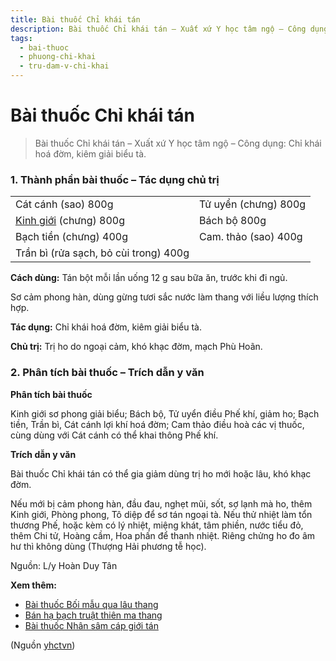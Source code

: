 ```yaml
---
title: Bài thuốc Chỉ khái tán
description: Bài thuốc Chỉ khái tán – Xuất xứ Y học tâm ngộ – Công dụng- Chỉ khái hoá đờm, kiêm giải biểu tà.
tags:
  - bai-thuoc
  - phuong-chi-khai
  - tru-dam-v-chi-khai
---
```


# Bài thuốc Chỉ khái tán 

> Bài thuốc Chỉ khái tán – Xuất xứ Y học tâm ngộ – Công dụng: Chỉ khái hoá đờm, kiêm giải biểu tà.

### 1. Thành phần bài thuốc – Tác dụng chủ trị

|  |  |
| --- | --- |
| Cát cánh (sao) 800g | Tử uyển (chưng) 800g |
| [Kinh giới](/yhctvn/vi-thuoc-kinh-gioi/) (chưng) 800g | Bách bộ 800g |
| Bạch tiền (chưng) 400g | Cam. thảo (sao) 400g |
| Trần bì (rửa sạch, bỏ cùi trong) 400g |  |

**Cách dùng:** Tán bột mỗi lần uống 12 g sau bữa ăn, trước khi đi ngủ. 

Sơ cảm phong hàn, dùng gừng tươi sắc nước làm thang với liều lượng thích hợp.

**Tác dụng:** Chỉ khái hoá đờm, kiêm giải biểu tà. 

**Chủ trị:** Trị ho do ngoại cảm, khó khạc đờm, mạch Phù Hoãn.

### 2. Phân tích bài thuốc – Trích dẫn y văn

**Phân tích bài thuốc**

Kinh giới sơ phong giải biểu; Bách bộ, Tử uyển điều Phế khí, giảm ho; Bạch tiền, Trần bì, Cát cánh lợi khí hoá đờm; Cam thảo điều hoà các vị thuốc, cùng dùng với Cát cánh có thể khai thông Phế khí.

**Trích dẫn y văn**

Bài thuốc Chỉ khái tán có thể gia giảm dùng trị ho mới hoặc lâu, khó khạc đờm. 

Nếu mới bị cảm phong hàn, đầu đau, nghẹt mũi, sốt, sợ lạnh mà ho, thêm Kinh giới, Phòng phong, Tô diệp để sơ tán ngoại tà. Nếu thử nhiệt làm tổn thương Phế, hoặc kèm có lý nhiệt, miệng khát, tâm phiền, nước tiểu đỏ, thêm Chi tử, Hoàng cầm, Hoa phấn để thanh nhiệt. Riêng chửng ho đo âm hư thì không dùng (Thượng Hải phương tễ học).

Nguồn: L/y Hoàn Duy Tân

**Xem thêm:**

* [Bài thuốc Bối mẫu qua lâu thang](/yhctvn/bai-thuoc-boi-mau-qua-lau-thang/)
* [Bán hạ bạch truật thiên ma thang](/yhctvn/bai-thuoc-ban-ha-bach-truat-thien-ma-thang/)
* [Bài thuốc Nhân sâm cáp giới tán](/yhctvn/bai-thuoc-nhan-sam-cap-gioi-tan/)

(Nguồn <a href="https://yhctvn.com/bai-thuoc-chi-khai-tan/" target="_blank">yhctvn</a>)

